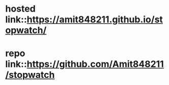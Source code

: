 # hosted link::https://amit848211.github.io/stopwatch/
# repo link::https://github.com/Amit848211/stopwatch
